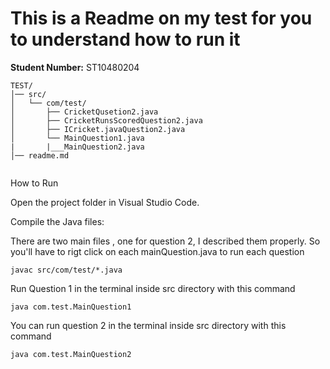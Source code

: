 # This is a Readme on my test for you to understand how to run it

**Student Number:** ST10480204

```
TEST/
│── src/
│   └── com/test/
│       ├── CricketQusetion2.java
│       ├── CricketRunsScoredQuestion2.java
│       ├── ICricket.javaQuestion2.java
│       └── MainQuestion1.java
|       |___MainQuestion2.java
│── readme.md


```

How to Run

Open the project folder in Visual Studio Code.

Compile the Java files:

There are two main files , one for question 2, I described them properly.
So you'll have to rigt click on each mainQuestion.java to run each question

```
javac src/com/test/*.java
```

Run Question 1 in the terminal inside src directory with this command

```
java com.test.MainQuestion1
```

You can run question 2 in the terminal inside src directory with this command

```
java com.test.MainQuestion2

```
